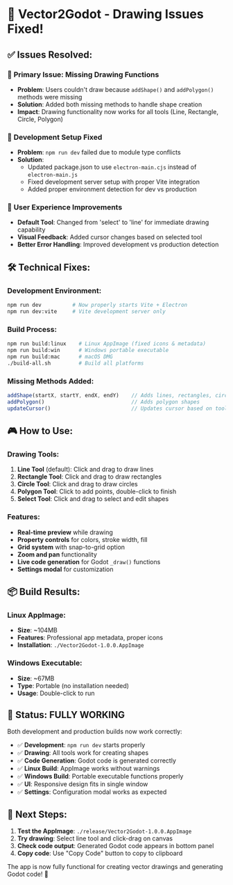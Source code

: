 # 🎉 Vector2Godot - Drawing Issues Fixed!

## ✅ **Issues Resolved:**

### 🔧 **Primary Issue: Missing Drawing Functions**
- **Problem**: Users couldn't draw because `addShape()` and `addPolygon()` methods were missing
- **Solution**: Added both missing methods to handle shape creation
- **Impact**: Drawing functionality now works for all tools (Line, Rectangle, Circle, Polygon)

### 🚀 **Development Setup Fixed**
- **Problem**: `npm run dev` failed due to module type conflicts
- **Solution**: 
  - Updated package.json to use `electron-main.cjs` instead of `electron-main.js`
  - Fixed development server setup with proper Vite integration
  - Added proper environment detection for dev vs production

### 🎯 **User Experience Improvements**
- **Default Tool**: Changed from 'select' to 'line' for immediate drawing capability
- **Visual Feedback**: Added cursor changes based on selected tool
- **Better Error Handling**: Improved development vs production detection

## 🛠️ **Technical Fixes:**

### **Development Environment:**
```bash
npm run dev          # Now properly starts Vite + Electron
npm run dev:vite     # Vite development server only
```

### **Build Process:**
```bash
npm run build:linux    # Linux AppImage (fixed icons & metadata)
npm run build:win      # Windows portable executable  
npm run build:mac      # macOS DMG
./build-all.sh         # Build all platforms
```

### **Missing Methods Added:**
```javascript
addShape(startX, startY, endX, endY)    // Adds lines, rectangles, circles
addPolygon()                            // Adds polygon shapes
updateCursor()                          // Updates cursor based on tool
```

## 🎮 **How to Use:**

### **Drawing Tools:**
1. **Line Tool** (default): Click and drag to draw lines
2. **Rectangle Tool**: Click and drag to draw rectangles  
3. **Circle Tool**: Click and drag to draw circles
4. **Polygon Tool**: Click to add points, double-click to finish
5. **Select Tool**: Click and drag to select and edit shapes

### **Features:**
- **Real-time preview** while drawing
- **Property controls** for colors, stroke width, fill
- **Grid system** with snap-to-grid option
- **Zoom and pan** functionality
- **Live code generation** for Godot `_draw()` functions
- **Settings modal** for customization

## 📦 **Build Results:**

### **Linux AppImage:**
- **Size**: ~104MB
- **Features**: Professional app metadata, proper icons
- **Installation**: `./Vector2Godot-1.0.0.AppImage`

### **Windows Executable:**
- **Size**: ~67MB  
- **Type**: Portable (no installation needed)
- **Usage**: Double-click to run

## 🎯 **Status: FULLY WORKING**

Both development and production builds now work correctly:
- ✅ **Development**: `npm run dev` starts properly
- ✅ **Drawing**: All tools work for creating shapes
- ✅ **Code Generation**: Godot code is generated correctly
- ✅ **Linux Build**: AppImage works without warnings
- ✅ **Windows Build**: Portable executable functions properly
- ✅ **UI**: Responsive design fits in single window
- ✅ **Settings**: Configuration modal works as expected

## 🚀 **Next Steps:**

1. **Test the AppImage**: `./release/Vector2Godot-1.0.0.AppImage`
2. **Try drawing**: Select line tool and click-drag on canvas
3. **Check code output**: Generated Godot code appears in bottom panel
4. **Copy code**: Use "Copy Code" button to copy to clipboard

The app is now fully functional for creating vector drawings and generating Godot code! 🎉
